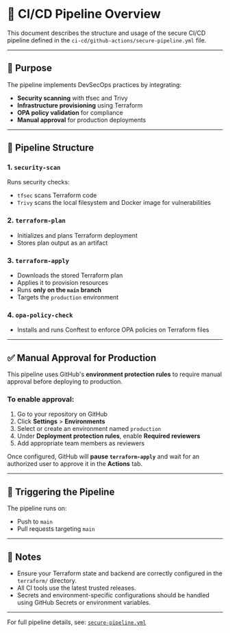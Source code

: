# 📘 CI/CD Pipeline Overview

This document describes the structure and usage of the secure CI/CD pipeline defined in the `ci-cd/github-actions/secure-pipeline.yml` file.

---

## 🧭 Purpose

The pipeline implements DevSecOps practices by integrating:

- **Security scanning** with tfsec and Trivy
- **Infrastructure provisioning** using Terraform
- **OPA policy validation** for compliance
- **Manual approval** for production deployments

---

## 📂 Pipeline Structure

### 1. `security-scan`

Runs security checks:

- `tfsec` scans Terraform code
- `Trivy` scans the local filesystem and Docker image for vulnerabilities

### 2. `terraform-plan`

- Initializes and plans Terraform deployment
- Stores plan output as an artifact

### 3. `terraform-apply`

- Downloads the stored Terraform plan
- Applies it to provision resources
- Runs **only on the `main` branch**
- Targets the `production` environment

### 4. `opa-policy-check`

- Installs and runs Conftest to enforce OPA policies on Terraform files

---

## ✅ Manual Approval for Production

This pipeline uses GitHub's **environment protection rules** to require manual approval before deploying to production.

### To enable approval:

1. Go to your repository on GitHub
2. Click **Settings** > **Environments**
3. Select or create an environment named `production`
4. Under **Deployment protection rules**, enable **Required reviewers**
5. Add appropriate team members as reviewers

Once configured, GitHub will **pause `terraform-apply`** and wait for an authorized user to approve it in the **Actions** tab.

---

## 🔄 Triggering the Pipeline

The pipeline runs on:

- Push to `main`
- Pull requests targeting `main`

---

## 📌 Notes

- Ensure your Terraform state and backend are correctly configured in the `terraform/` directory.
- All CI tools use the latest trusted releases.
- Secrets and environment-specific configurations should be handled using GitHub Secrets or environment variables.

---

For full pipeline details, see: [`secure-pipeline.yml`](./github-actions/secure-pipeline.yml)
